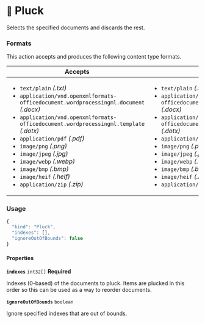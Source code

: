 # <small>:nut_and_bolt:</small> Pluck

Selects the specified documents and discards the rest.
   
### Formats

This action accepts and produces the following content type formats.

| Accepts | Produces |
|-----|-----|
|<ul><li>`text/plain` _(.txt)_</li><li>`application/vnd.openxmlformats-officedocument.wordprocessingml.document` _(.docx)_</li><li>`application/vnd.openxmlformats-officedocument.wordprocessingml.template` _(.dotx)_</li><li>`application/pdf` _(.pdf)_</li><li>`image/png` _(.png)_</li><li>`image/jpeg` _(.jpg)_</li><li>`image/webp` _(.webp)_</li><li>`image/bmp` _(.bmp)_</li><li>`image/heif` _(.heif)_</li><li>`application/zip` _(.zip)_</li></ul>|<ul><li>`text/plain` _(.txt)_</li><li>`application/vnd.openxmlformats-officedocument.wordprocessingml.document` _(.docx)_</li><li>`application/vnd.openxmlformats-officedocument.wordprocessingml.template` _(.dotx)_</li><li>`application/pdf` _(.pdf)_</li><li>`image/png` _(.png)_</li><li>`image/jpeg` _(.jpg)_</li><li>`image/webp` _(.webp)_</li><li>`image/bmp` _(.bmp)_</li><li>`image/heif` _(.heif)_</li><li>`application/zip` _(.zip)_</li></ul>|

### Usage

```js
{
  "kind": "Pluck",
  "indexes": [],
  "ignoreOutOfBounds": false
}
```
#### Properties

**`indexes`**  `int32[]` **Required**

Indexes (0-based) of the documents to pluck. Items are plucked in this order so this can be used as a way to reorder documents.


**`ignoreOutOfBounds`**  `boolean`

Ignore specified indexes that are out of bounds.


